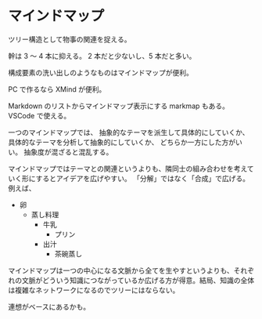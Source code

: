 # マインドマップ

ツリー構造として物事の関連を捉える。

幹は 3 〜 4 本に抑える。
2 本だと少ないし、5 本だと多い。

構成要素の洗い出しのようなものはマインドマップが便利。

PC で作るなら XMind が便利。

Markdown のリストからマインドマップ表示にする markmap もある。VSCode で使える。

一つのマインドマップでは、
抽象的なテーマを派生して具体的にしていくか、
具体的なテーマを分析して抽象的にしていくか、
どちらか一方にした方がいい。
抽象度が混ざると混乱する。

マインドマップではテーマとの関連というよりも、隣同士の組み合わせを考えていく形にするとアイデアを広げやすい。
「分解」ではなく「合成」で広げる。
例えば、

- 卵
  - 蒸し料理
    - 牛乳
      - プリン
    - 出汁
      - 茶碗蒸し

マインドマップは一つの中心になる文脈から全てを生やすというよりも、それぞれの文脈がどういう知識につながっているか広げる方が得意。結局、知識の全体は複雑なネットワークになるのでツリーにはならない。

連想がベースにあるかも。
